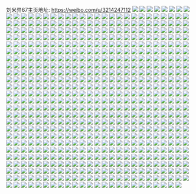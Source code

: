 刘米异67主页地址: https://weibo.com/u/3214247112 
![](https://wx4.sinaimg.cn/mw2000/bf9584c8ly1h8wmye2m2fj22802yo1l0.jpg) 
![](https://wx4.sinaimg.cn/mw2000/bf9584c8ly1h8wmz91i2zj22802yo1l0.jpg) 
![](https://wx4.sinaimg.cn/mw2000/bf9584c8ly1h8wmzn10ttj22802yo7wk.jpg) 
![](https://wx4.sinaimg.cn/mw2000/bf9584c8ly1h8wn0qex9nj22802yox6r.jpg) 
![](https://wx4.sinaimg.cn/mw2000/bf9584c8ly1h8wmyb2ddcj22802yo4qs.jpg) 
![](https://wx4.sinaimg.cn/mw2000/bf9584c8ly1h8wn3s6mo6j22802yonpf.jpg) 
![](https://wx4.sinaimg.cn/mw2000/bf9584c8ly1h8wmyl31ncj22802yob2c.jpg) 
![](https://wx4.sinaimg.cn/mw2000/bf9584c8ly1h8wmzk7l9wj22802yonpg.jpg) 
![](https://wx4.sinaimg.cn/mw2000/bf9584c8ly1h8wmyhdg37j22802yo4qs.jpg) 
![](https://wx4.sinaimg.cn/mw2000/bf9584c8ly1h8jc8ac14nj22c027ce82.jpg) 
![](https://wx4.sinaimg.cn/mw2000/bf9584c8ly1h8bme71n9zj22c02c0qv5.jpg) 
![](https://wx4.sinaimg.cn/mw2000/bf9584c8ly1h82hmwnz89j22c02c0x6p.jpg) 
![](https://wx4.sinaimg.cn/mw2000/bf9584c8ly1h82hmvqs1qj22c02c0b2a.jpg) 
![](https://wx4.sinaimg.cn/mw2000/bf9584c8ly1h82hmxoy4gj22c02c0kjl.jpg) 
![](https://wx4.sinaimg.cn/mw2000/bf9584c8ly1h82hmyps16j22c02c01ky.jpg) 
![](https://wx4.sinaimg.cn/mw2000/bf9584c8ly1h7wjdy981yj22c02c0npe.jpg) 
![](https://wx4.sinaimg.cn/mw2000/bf9584c8ly1h7sqjfvlk4j22c0340kjm.jpg) 
![](https://wx4.sinaimg.cn/mw2000/bf9584c8ly1h7sqxm7jdpj23402c0hdu.jpg) 
![](https://wx4.sinaimg.cn/mw2000/bf9584c8ly1h7sqxncystj23402c0x6p.jpg) 
![](https://wx4.sinaimg.cn/mw2000/bf9584c8ly1h7ma8pfvl0j23402c0b2c.jpg) 
![](https://wx4.sinaimg.cn/mw2000/bf9584c8ly1h7ma8snwnuj22c02c0u0x.jpg) 
![](https://wx4.sinaimg.cn/mw2000/bf9584c8ly1h7ma8rktltj23402c0npf.jpg) 
![](https://wx4.sinaimg.cn/mw2000/bf9584c8ly1h7ma9hcyv3j22802ype84.jpg) 
![](https://wx4.sinaimg.cn/mw2000/bf9584c8ly1h7ma9lauooj22802804qs.jpg) 
![](https://wx4.sinaimg.cn/mw2000/bf9584c8ly1h7ma8nrovvj22802yohdw.jpg) 
![](https://wx4.sinaimg.cn/mw2000/bf9584c8ly1h7hvdwmiorj20zj1be7mu.jpg) 
![](https://wx4.sinaimg.cn/mw2000/bf9584c8ly1h79h4k8f3gj22802yonph.jpg) 
![](https://wx4.sinaimg.cn/mw2000/bf9584c8ly1h79gymsjqgj22802yo1l0.jpg) 
![](https://wx4.sinaimg.cn/mw2000/bf9584c8ly1h79h3ftgu0j22802yoqv9.jpg) 
![](https://wx4.sinaimg.cn/mw2000/bf9584c8ly1h75zaah6voj22802yo4qt.jpg) 
![](https://wx4.sinaimg.cn/mw2000/bf9584c8ly1h75zah8qtrj22802yoaya.jpg) 
![](https://wx4.sinaimg.cn/mw2000/bf9584c8ly1h75zbyquioj22802yoe85.jpg) 
![](https://wx4.sinaimg.cn/mw2000/bf9584c8ly1h75zlv019qj22c02c0npf.jpg) 
![](https://wx4.sinaimg.cn/mw2000/bf9584c8ly1h75zdf0bg6j22c02c01ky.jpg) 
![](https://wx4.sinaimg.cn/mw2000/bf9584c8ly1h75zko9rd4j22c02c07wi.jpg) 
![](https://wx4.sinaimg.cn/mw2000/bf9584c8ly1h72pufuu8zj22yo280h3e.jpg) 
![](https://wx4.sinaimg.cn/mw2000/bf9584c8ly1h72pta3383j22802yox10.jpg) 
![](https://wx4.sinaimg.cn/mw2000/bf9584c8ly1h72pt5wzikj22yo280h6i.jpg) 
![](https://wx4.sinaimg.cn/mw2000/bf9584c8ly1h72ptummctj22802yok8u.jpg) 
![](https://wx4.sinaimg.cn/mw2000/bf9584c8ly1h72pu89z16j22802yoe83.jpg) 
![](https://wx4.sinaimg.cn/mw2000/bf9584c8ly1h72ptg3qq9j22802yo4qs.jpg) 
![](https://wx4.sinaimg.cn/mw2000/bf9584c8ly1h72ptnnnhij22802yoqv8.jpg) 
![](https://wx4.sinaimg.cn/mw2000/bf9584c8ly1h72pu1wmc4j22802yob2b.jpg) 
![](https://wx4.sinaimg.cn/mw2000/bf9584c8ly1h72pt2e4bgj22802yokjo.jpg) 
![](https://wx4.sinaimg.cn/mw2000/bf9584c8ly1h6k18scnbxj22c02c0b29.jpg) 
![](https://wx4.sinaimg.cn/mw2000/bf9584c8ly1h68pbb6u63j22802yoe83.jpg) 
![](https://wx4.sinaimg.cn/mw2000/bf9584c8ly1h68p1icjzcj22802yohdv.jpg) 
![](https://wx4.sinaimg.cn/mw2000/bf9584c8ly1h68pbe2knvj22802yob2b.jpg) 
![](https://wx4.sinaimg.cn/mw2000/bf9584c8ly1h68pbgy1rmj22802yob2b.jpg) 
![](https://wx4.sinaimg.cn/mw2000/bf9584c8ly1h61l2yrthmj20rn1d4go2.jpg) 
![](https://wx4.sinaimg.cn/mw2000/bf9584c8ly1h5i4apgpqlj22802yokjn.jpg) 
![](https://wx4.sinaimg.cn/mw2000/bf9584c8ly1h5mogr62hbj22yo280qv7.jpg) 
![](https://wx4.sinaimg.cn/mw2000/bf9584c8ly1h5moggigwoj22yo2801l0.jpg) 
![](https://wx4.sinaimg.cn/mw2000/bf9584c8ly1h5mogj8n13j22yo2807wj.jpg) 
![](https://wx4.sinaimg.cn/mw2000/bf9584c8ly1h5mogo2cglj22yo280qv7.jpg) 
![](https://wx4.sinaimg.cn/mw2000/bf9584c8ly1h5mogxf8qhj22yo280kjn.jpg) 
![](https://wx4.sinaimg.cn/mw2000/bf9584c8ly1h5eejq6r99j22802yox6s.jpg) 
![](https://wx4.sinaimg.cn/mw2000/bf9584c8ly1h57tf85b22j20u00u0qdq.jpg) 
![](https://wx4.sinaimg.cn/mw2000/bf9584c8ly1h4pbopy79wj22802yoe83.jpg) 
![](https://wx4.sinaimg.cn/mw2000/bf9584c8ly1h4pboh2y0cj22802yo4qs.jpg) 
![](https://wx4.sinaimg.cn/mw2000/bf9584c8ly1h4pbou3lahj22802yoqv7.jpg) 
![](https://wx4.sinaimg.cn/mw2000/bf9584c8ly1h4pbolx2odj22802yo4qs.jpg) 
![](https://wx4.sinaimg.cn/mw2000/bf9584c8ly1h4pbrttlonj22802you0z.jpg) 
![](https://wx4.sinaimg.cn/mw2000/bf9584c8ly1h4kqipojmwj22802yokjn.jpg) 
![](https://wx4.sinaimg.cn/mw2000/bf9584c8ly1h4kqikxtfcj22c02c0kjm.jpg) 
![](https://wx4.sinaimg.cn/mw2000/bf9584c8ly1h4kqijq65tj22c02c01ky.jpg) 
![](https://wx4.sinaimg.cn/mw2000/bf9584c8ly1h4kqir40m1j22c02c07wi.jpg) 
![](https://wx4.sinaimg.cn/mw2000/bf9584c8ly1h48u8kq90vj2280280qv6.jpg) 
![](https://wx4.sinaimg.cn/mw2000/bf9584c8ly1h3qa0fyrpvj22yo280000.jpg) 
![](https://wx4.sinaimg.cn/mw2000/bf9584c8ly1h3qa0jn4x3j22802yonpf.jpg) 
![](https://wx4.sinaimg.cn/mw2000/bf9584c8ly1h3qa0m8y4kj22802yoe83.jpg) 
![](https://wx4.sinaimg.cn/mw2000/bf9584c8ly1h3qa0qfzeej22yo280kjo.jpg) 
![](https://wx4.sinaimg.cn/mw2000/bf9584c8ly1h3g2e7x5svj22c0340kjm.jpg) 
![](https://wx4.sinaimg.cn/mw2000/bf9584c8ly1h3g2e9bn6uj22c03404qq.jpg) 
![](https://wx4.sinaimg.cn/mw2000/bf9584c8ly1h3g1id4g8qj22yo280e83.jpg) 
![](https://wx4.sinaimg.cn/mw2000/bf9584c8ly1h3g1ii6008j22802yohdv.jpg) 
![](https://wx4.sinaimg.cn/mw2000/bf9584c8ly1h3g1ia33cbj22yo2801kz.jpg) 
![](https://wx4.sinaimg.cn/mw2000/bf9584c8ly1h36q3jlm0hj22802you10.jpg) 
![](https://wx4.sinaimg.cn/mw2000/bf9584c8ly1h36q3fcp79j22yo2804qt.jpg) 
![](https://wx4.sinaimg.cn/mw2000/bf9584c8ly1h36q3cqiznj22802yokjp.jpg) 
![](https://wx4.sinaimg.cn/mw2000/bf9584c8ly1h36q3o0jjuj22yo280e84.jpg) 
![](https://wx4.sinaimg.cn/mw2000/bf9584c8ly1h2n3baafduj22802yoe83.jpg) 
![](https://wx4.sinaimg.cn/mw2000/bf9584c8ly1h2jlymk1m1j22yo280hdw.jpg) 
![](https://wx4.sinaimg.cn/mw2000/bf9584c8ly1h2jlyxivnbj22802yoe83.jpg) 
![](https://wx4.sinaimg.cn/mw2000/bf9584c8ly1h2jlypcnl7j22yo2807wk.jpg) 
![](https://wx4.sinaimg.cn/mw2000/bf9584c8ly1h2gcehe12lj22yo280npf.jpg) 
![](https://wx4.sinaimg.cn/mw2000/bf9584c8ly1h2gcedltx8j22yo2807wj.jpg) 
![](https://wx4.sinaimg.cn/mw2000/bf9584c8ly1h2gcf76cztj22802yohdw.jpg) 
![](https://wx4.sinaimg.cn/mw2000/bf9584c8ly1h2gcfde49jj22802yonpg.jpg) 
![](https://wx4.sinaimg.cn/mw2000/bf9584c8ly1h2f1vei1d9j22yo2801ky.jpg) 
![](https://wx4.sinaimg.cn/mw2000/bf9584c8ly1h2f1vd7e5ij22yo2804qq.jpg) 
![](https://wx4.sinaimg.cn/mw2000/bf9584c8ly1h2f1v8p87lj22802yoqv9.jpg) 
![](https://wx4.sinaimg.cn/mw2000/bf9584c8ly1h2f1v4jym8j22802yonpf.jpg) 
![](https://wx4.sinaimg.cn/mw2000/bf9584c8ly1h2f1vbrthzj22802yokjq.jpg) 
![](https://wx4.sinaimg.cn/mw2000/bf9584c8ly1h2f1v1rxl5j22802yob2c.jpg) 
![](https://wx4.sinaimg.cn/mw2000/bf9584c8ly1h2f20g0dnfj22802yob2c.jpg) 
![](https://wx4.sinaimg.cn/mw2000/bf9584c8ly1h1wnkz92zmj22802yob2c.jpg) 
![](https://wx4.sinaimg.cn/mw2000/bf9584c8ly1h1wnl6y7u7j22802you11.jpg) 
![](https://wx4.sinaimg.cn/mw2000/bf9584c8ly1h1wnlf4r0rj22802yoqv7.jpg) 
![](https://wx4.sinaimg.cn/mw2000/bf9584c8ly1h1wnnayno0j22802yo1l1.jpg) 
![](https://wx4.sinaimg.cn/mw2000/bf9584c8ly1h1pbwbor7ej22802yo7wk.jpg) 
![](https://wx4.sinaimg.cn/mw2000/bf9584c8ly1h1bozmr4z3j23402c01l1.jpg) 
![](https://wx4.sinaimg.cn/mw2000/bf9584c8ly1h17z4dodqxj22bc1siqv6.jpg) 
![](https://wx4.sinaimg.cn/mw2000/bf9584c8ly1h17z0wmu8aj22802yoe84.jpg) 
![](https://wx4.sinaimg.cn/mw2000/bf9584c8ly1h15xoizupzj22802yoqv7.jpg) 
![](https://wx4.sinaimg.cn/mw2000/bf9584c8ly1gzgr30wrpcj21ho1zkb2a.jpg) 
![](https://wx4.sinaimg.cn/mw2000/bf9584c8ly1gz9w39zp2xj22802yoqv9.jpg) 
![](https://wx4.sinaimg.cn/mw2000/bf9584c8ly1gz9w3dm0qej22802yoqv9.jpg) 
![](https://wx4.sinaimg.cn/mw2000/bf9584c8ly1gyzdmgs6hej22bb2bbhdt.jpg) 
![](https://wx4.sinaimg.cn/mw2000/bf9584c8ly1gyslo74sqnj22c0340kjm.jpg) 
![](https://wx4.sinaimg.cn/mw2000/bf9584c8ly1gyslo9527bj23402c0u0z.jpg) 
![](https://wx4.sinaimg.cn/mw2000/bf9584c8ly1gylmx9v3bsj22802yoqv6.jpg) 
![](https://wx4.sinaimg.cn/mw2000/bf9584c8ly1gy7inp6evej22by1r01ky.jpg) 
![](https://wx4.sinaimg.cn/mw2000/bf9584c8ly1gy6m0btzlxj22c02c01ky.jpg) 
![](https://wx4.sinaimg.cn/mw2000/bf9584c8ly1gy6m0wpcb5j22c02c04qq.jpg) 
![](https://wx4.sinaimg.cn/mw2000/bf9584c8ly1gy6m1251eij22c02c0e82.jpg) 
![](https://wx4.sinaimg.cn/mw2000/bf9584c8ly1gy6m0t6l6dj22c0340npe.jpg) 
![](https://wx4.sinaimg.cn/mw2000/bf9584c8ly1gxqgb7xu6uj22c02c0u0y.jpg) 
![](https://wx4.sinaimg.cn/mw2000/bf9584c8ly1gxqgb27yzcj22c02c0x6q.jpg) 
![](https://wx4.sinaimg.cn/mw2000/bf9584c8ly1gxqgb4g53xj22c02c0qv6.jpg) 
![](https://wx4.sinaimg.cn/mw2000/bf9584c8ly1gxqgavqtycj22802yonpg.jpg) 
![](https://wx4.sinaimg.cn/mw2000/bf9584c8ly1gxqgbaew4oj22c0340u0z.jpg) 
![](https://wx4.sinaimg.cn/mw2000/bf9584c8ly1gxqgb0dn07j22802yonpg.jpg) 
![](https://wx4.sinaimg.cn/mw2000/bf9584c8ly1gxls1ols6qj22c02c0u0y.jpg) 
![](https://wx4.sinaimg.cn/mw2000/bf9584c8ly1gxlrzv7yjzj22802yo1kz.jpg) 
![](https://wx4.sinaimg.cn/mw2000/bf9584c8ly1gxls7m8630j22802yohdv.jpg) 
![](https://wx4.sinaimg.cn/mw2000/bf9584c8ly1gxlrzz2fuij22802yokjn.jpg) 
![](https://wx4.sinaimg.cn/mw2000/bf9584c8ly1gxls0c3jmvj22802yo7wk.jpg) 
![](https://wx4.sinaimg.cn/mw2000/bf9584c8ly1gxlrzxdj98j22802yoqv7.jpg) 
![](https://wx4.sinaimg.cn/mw2000/bf9584c8ly1gxls7q8p7mj22c02c07wj.jpg) 
![](https://wx4.sinaimg.cn/mw2000/bf9584c8ly1gxls7rv2osj22c02c0hdv.jpg) 
![](https://wx4.sinaimg.cn/mw2000/bf9584c8ly1gxlsdv9v0gj22c02c0e83.jpg) 
![](https://wx4.sinaimg.cn/mw2000/bf9584c8ly1gxeueg886zj21r02c0u0y.jpg) 
![](https://wx4.sinaimg.cn/mw2000/bf9584c8ly1gxcmcwgdkvj22802you10.jpg) 
![](https://wx4.sinaimg.cn/mw2000/bf9584c8ly1gxcmcrp0tij22802yonpf.jpg) 
![](https://wx4.sinaimg.cn/mw2000/bf9584c8ly1gxcmcsxl2lj22802yoe83.jpg) 
![](https://wx4.sinaimg.cn/mw2000/bf9584c8ly1gxcmcyexsej22c02c0hdv.jpg) 
![](https://wx4.sinaimg.cn/mw2000/bf9584c8ly1gxcmd01a3zj22c02c0kjl.jpg) 
![](https://wx4.sinaimg.cn/mw2000/bf9584c8ly1gxcmd1mlypj22c02c0hdu.jpg) 
![](https://wx4.sinaimg.cn/mw2000/bf9584c8ly1gxckhe9o13j22802yonpf.jpg) 
![](https://wx4.sinaimg.cn/mw2000/bf9584c8ly1gxckh5mxg9j22802yoe83.jpg) 
![](https://wx4.sinaimg.cn/mw2000/bf9584c8ly1gxckhlpnw9j22c02c0b2a.jpg) 
![](https://wx4.sinaimg.cn/mw2000/bf9584c8ly1gxckh9u2wfj22802yob2b.jpg) 
![](https://wx4.sinaimg.cn/mw2000/bf9584c8ly1gxckhbdo0ej22802yob2b.jpg) 
![](https://wx4.sinaimg.cn/mw2000/bf9584c8ly1gxckh6sncdj22802ype83.jpg) 
![](https://wx4.sinaimg.cn/mw2000/bf9584c8ly1gxckhgogksj22c02c0kjn.jpg) 
![](https://wx4.sinaimg.cn/mw2000/bf9584c8ly1gxckhii977j22c02c07wi.jpg) 
![](https://wx4.sinaimg.cn/mw2000/bf9584c8ly1gxckhk49xyj22c02c0kjm.jpg) 
![](https://wx4.sinaimg.cn/mw2000/bf9584c8ly1gxchkcx8qyj22c02c0e82.jpg) 
![](https://wx4.sinaimg.cn/mw2000/bf9584c8ly1gxchkbdxbgj22c02c01ky.jpg) 
![](https://wx4.sinaimg.cn/mw2000/bf9584c8ly1gxchkeu83lj22c02c04qq.jpg) 
![](https://wx4.sinaimg.cn/mw2000/bf9584c8ly1gxchknlrimj22c02c0b2a.jpg) 
![](https://wx4.sinaimg.cn/mw2000/bf9584c8ly1gxchkj7m2qj22c02c0u0y.jpg) 
![](https://wx4.sinaimg.cn/mw2000/bf9584c8ly1gxchkmd80kj22c02c0x6p.jpg) 
![](https://wx4.sinaimg.cn/mw2000/bf9584c8ly1gxchkhnrlmj22c02c01ky.jpg) 
![](https://wx4.sinaimg.cn/mw2000/bf9584c8ly1gxchkl4lhej22c02c0x6p.jpg) 
![](https://wx4.sinaimg.cn/mw2000/bf9584c8ly1gxchkgdablj22c02c0e82.jpg) 
![](https://wx4.sinaimg.cn/mw2000/bf9584c8ly1gxaxmkd96oj22c02c0e82.jpg) 
![](https://wx4.sinaimg.cn/mw2000/bf9584c8ly1gxa408xx98j22c02c0u0x.jpg) 
![](https://wx4.sinaimg.cn/mw2000/bf9584c8ly1gwnpc1639cj20u013z42b.jpg) 
![](https://wx4.sinaimg.cn/mw2000/bf9584c8ly1gwnpc1ffmoj20wi0ckdih.jpg) 
![](https://wx4.sinaimg.cn/mw2000/bf9584c8ly1gw98pooitpj22c02c01kz.jpg) 
![](https://wx4.sinaimg.cn/mw2000/bf9584c8ly1gw98pqgc5cj22c02c0qv6.jpg) 
![](https://wx4.sinaimg.cn/mw2000/bf9584c8ly1gw98pw419aj22c02c0hdu.jpg) 
![](https://wx4.sinaimg.cn/mw2000/bf9584c8ly1gw98pze96dj22c02c04qq.jpg) 
![](https://wx4.sinaimg.cn/mw2000/bf9584c8ly1gw98q13ignj22c02c0kjm.jpg) 
![](https://wx4.sinaimg.cn/mw2000/bf9584c8ly1gw98sb0bquj22c02c0kjm.jpg) 
![](https://wx4.sinaimg.cn/mw2000/bf9584c8ly1gw98sd4jamj22c02c0e82.jpg) 
![](https://wx4.sinaimg.cn/mw2000/bf9584c8ly1gw98s9g2pbj22c02c04qp.jpg) 
![](https://wx4.sinaimg.cn/mw2000/bf9584c8ly1gw98pxnqk8j22c02c0b2a.jpg) 
![](https://wx4.sinaimg.cn/mw2000/bf9584c8ly1gvwciz10hbj22c0340qv7.jpg) 
![](https://wx4.sinaimg.cn/mw2000/bf9584c8ly1gvwciwbgw0j22c02c0e83.jpg) 
![](https://wx4.sinaimg.cn/mw2000/bf9584c8ly1gvwcicixcxj22c02c0npe.jpg) 
![](https://wx4.sinaimg.cn/mw2000/bf9584c8ly1gvwciu0o88j22c02c0npe.jpg) 
![](https://wx4.sinaimg.cn/mw2000/bf9584c8ly1gvwcjkq67tj22802yonpg.jpg) 
![](https://wx4.sinaimg.cn/mw2000/bf9584c8ly1gvwcil8j67j22802yoqv9.jpg) 
![](https://wx4.sinaimg.cn/mw2000/bf9584c8ly1gvwcia7o8vj22c02c0qv6.jpg) 
![](https://wx4.sinaimg.cn/mw2000/bf9584c8ly1gvwci6l9pcj22802yo7wk.jpg) 
![](https://wx4.sinaimg.cn/mw2000/bf9584c8ly1gvwci82ii4j22c02c0npd.jpg) 
![](https://wx4.sinaimg.cn/mw2000/bf9584c8ly1gvwcj1outpj22c02c0b2b.jpg) 
![](https://wx4.sinaimg.cn/mw2000/bf9584c8ly1gvrv3difcvj22802yob2c.jpg) 
![](https://wx4.sinaimg.cn/mw2000/bf9584c8ly1gvrv3fzw5vj22c03404qs.jpg) 
![](https://wx4.sinaimg.cn/mw2000/bf9584c8ly1gvrv3a0730j22802yonpf.jpg) 
![](https://wx4.sinaimg.cn/mw2000/bf9584c8ly1gvrv3lrh6tj22c02c0b2a.jpg) 
![](https://wx4.sinaimg.cn/mw2000/bf9584c8ly1gvrv3jhienj22c0340b2c.jpg) 
![](https://wx4.sinaimg.cn/mw2000/bf9584c8ly1gvrv3njw2bj22c02c0kjm.jpg) 
![](https://wx4.sinaimg.cn/mw2000/003vwEvmly1gvn6acku7wj62c02c0hdv02.jpg) 
![](https://wx4.sinaimg.cn/mw2000/003vwEvmly1gvn2iac11nj61r02c04qq02.jpg) 
![](https://wx4.sinaimg.cn/mw2000/003vwEvmly1gvn2ibajyhj61r02c0b2a02.jpg) 
![](https://wx4.sinaimg.cn/mw2000/003vwEvmly1gvn2i9dg0wj61d61tkhdt02.jpg) 
![](https://wx4.sinaimg.cn/mw2000/003vwEvmly1gvn2icq6n3j61r02c0kjl02.jpg) 
![](https://wx4.sinaimg.cn/mw2000/003vwEvmly1gvdpagwvtij62c02c0x6t02.jpg) 
![](https://wx4.sinaimg.cn/mw2000/003vwEvmly1gvdpajfca0j62c02c01l102.jpg) 
![](https://wx4.sinaimg.cn/mw2000/003vwEvmly1gvdpa3drbsj62c02c0e8302.jpg) 
![](https://wx4.sinaimg.cn/mw2000/003vwEvmly1gvdpa9wr1fj62c02c0kjm02.jpg) 
![](https://wx4.sinaimg.cn/mw2000/003vwEvmly1gvdpa7b683j62c02c0b2b02.jpg) 
![](https://wx4.sinaimg.cn/mw2000/003vwEvmly1gvdpabijdej62c02c0hdt02.jpg) 
![](https://wx4.sinaimg.cn/mw2000/003vwEvmly1gvdpae0lrvj63402c0qva02.jpg) 
![](https://wx4.sinaimg.cn/mw2000/003vwEvmly1gvdpalg2dhj62c02c0npe02.jpg) 
![](https://wx4.sinaimg.cn/mw2000/003vwEvmly1gvdpa5fzpfj62c02c01l002.jpg) 
![](https://wx4.sinaimg.cn/mw2000/003vwEvmly1gvcsofs0hsj62802yoe8702.jpg) 
![](https://wx4.sinaimg.cn/mw2000/003vwEvmly1gvcso8vzvaj61o01o0b2a02.jpg) 
![](https://wx4.sinaimg.cn/mw2000/003vwEvmly1gvcsnfyrbxj62802ypx6s02.jpg) 
![](https://wx4.sinaimg.cn/mw2000/003vwEvmly1gvcsvdba3pj62402401kx02.jpg) 
![](https://wx4.sinaimg.cn/mw2000/003vwEvmly1gvcsoa484cj62c02c0kjl02.jpg) 
![](https://wx4.sinaimg.cn/mw2000/003vwEvmly1gvcsnd1o4kj62yo280hdu02.jpg) 
![](https://wx4.sinaimg.cn/mw2000/bf9584c8ly1gvcso3hxkij22802yob2b.jpg) 
![](https://wx4.sinaimg.cn/mw2000/003vwEvmly1gvcsnhk4ylj62802yphdu02.jpg) 
![](https://wx4.sinaimg.cn/mw2000/003vwEvmly1gvcso7bh95j62802you0z02.jpg) 
![](https://wx4.sinaimg.cn/mw2000/003vwEvmly1gv0soqldwuj62c0340b2c02.jpg) 
![](https://wx4.sinaimg.cn/mw2000/003vwEvmly1gv0sostzcoj62c02c0u0x02.jpg) 
![](https://wx4.sinaimg.cn/mw2000/003vwEvmly1gv0souogd2j62c02c0kjn02.jpg) 
![](https://wx4.sinaimg.cn/mw2000/003vwEvmly1gv0sp43q3ij62c02c0qv602.jpg) 
![](https://wx4.sinaimg.cn/mw2000/003vwEvmly1gv0ssgfqn5j62c02c0u0y02.jpg) 
![](https://wx4.sinaimg.cn/mw2000/003vwEvmly1gv0ssm1ltyj62c02c04qr02.jpg) 
![](https://wx4.sinaimg.cn/mw2000/003vwEvmly1guzs4gq8ujj62c02c01ky02.jpg) 
![](https://wx4.sinaimg.cn/mw2000/003vwEvmly1guyx945znsj62c02c07wi02.jpg) 
![](https://wx4.sinaimg.cn/mw2000/003vwEvmly1guyx921lumj62c02c0u0x02.jpg) 
![](https://wx4.sinaimg.cn/mw2000/bf9584c8ly1guwme2me4pj22c02c04qr.jpg) 
![](https://wx4.sinaimg.cn/mw2000/bf9584c8ly1guwmdzvdpej22c02c07wi.jpg) 
![](https://wx4.sinaimg.cn/mw2000/bf9584c8ly1guwmds57qwj22802yo1l1.jpg) 
![](https://wx4.sinaimg.cn/mw2000/003vwEvmly1guwmdwbbvjj62802yoqv702.jpg) 
![](https://wx4.sinaimg.cn/mw2000/003vwEvmly1guwmdygearj62802yo1kz02.jpg) 
![](https://wx4.sinaimg.cn/mw2000/003vwEvmly1guwmu0aeiej62802yoqv702.jpg) 
![](https://wx4.sinaimg.cn/mw2000/003vwEvmly1guwjr7q0a5j62c02c0b2a02.jpg) 
![](https://wx4.sinaimg.cn/mw2000/003vwEvmly1guwjqvcpedj62c02c07wi02.jpg) 
![](https://wx4.sinaimg.cn/mw2000/003vwEvmly1guwjqwx68vj62c02c07wi02.jpg) 
![](https://wx4.sinaimg.cn/mw2000/003vwEvmly1guwke36gnnj62802yo7wj02.jpg) 
![](https://wx4.sinaimg.cn/mw2000/003vwEvmly1guwjqmrfmfj61o01o0qv502.jpg) 
![](https://wx4.sinaimg.cn/mw2000/003vwEvmly1guwjqleed5j62802yo7wj02.jpg) 
![](https://wx4.sinaimg.cn/mw2000/003vwEvmly1guwjqozdo0j62c02c0x6q02.jpg) 
![](https://wx4.sinaimg.cn/mw2000/003vwEvmly1guwkgkhaczj61o01o0x6p02.jpg) 
![](https://wx4.sinaimg.cn/mw2000/003vwEvmly1guwkkcqz7zj62c02c0x6q02.jpg) 
![](https://wx4.sinaimg.cn/mw2000/003vwEvmly1gut7pd3jvtj62c02c0x6q02.jpg) 
![](https://wx4.sinaimg.cn/mw2000/003vwEvmly1guo6r9wv2uj62c02c0b2a02.jpg) 
![](https://wx4.sinaimg.cn/mw2000/003vwEvmly1guky94sb78j62c02c0npe02.jpg) 
![](https://wx4.sinaimg.cn/mw2000/003vwEvmly1guky8ughbfj62c02c0hdu02.jpg) 
![](https://wx4.sinaimg.cn/mw2000/003vwEvmly1guky97a686j62c02c0b2a02.jpg) 
![](https://wx4.sinaimg.cn/mw2000/003vwEvmly1guky8xywxej62c02c0npe02.jpg) 
![](https://wx4.sinaimg.cn/mw2000/003vwEvmly1guky90jtn8j62c02c0u0y02.jpg) 
![](https://wx4.sinaimg.cn/mw2000/003vwEvmly1guky92s7jxj62c02c01ky02.jpg) 
![](https://wx4.sinaimg.cn/mw2000/003vwEvmly1guky9k6wlzj62c02c0hdu02.jpg) 
![](https://wx4.sinaimg.cn/mw2000/003vwEvmly1guky9met8yj62c02c0x6q02.jpg) 
![](https://wx4.sinaimg.cn/mw2000/003vwEvmly1guky9a8aahj62c02c01ky02.jpg) 
![](https://wx4.sinaimg.cn/mw2000/003vwEvmly1guky9fbxxkj62c02c0qv602.jpg) 
![](https://wx4.sinaimg.cn/mw2000/003vwEvmly1guky9o7toyj62c02c0u0x02.jpg) 
![](https://wx4.sinaimg.cn/mw2000/003vwEvmly1guky9ce8rxj62c02c0hdu02.jpg) 
![](https://wx4.sinaimg.cn/mw2000/003vwEvmly1guit4ysjjuj62802yob2b02.jpg) 
![](https://wx4.sinaimg.cn/mw2000/bf9584c8ly1guit6tyq3wj22c02c07wj.jpg) 
![](https://wx4.sinaimg.cn/mw2000/003vwEvmly1guit4kvut0j62802yo7wk02.jpg) 
![](https://wx4.sinaimg.cn/mw2000/003vwEvmly1guit253nn2j62802yob2b02.jpg) 
![](https://wx4.sinaimg.cn/mw2000/003vwEvmly1guit6ned82j62c02c0kjl02.jpg) 
![](https://wx4.sinaimg.cn/mw2000/003vwEvmly1guit4maju0j62802yohdu02.jpg) 
![](https://wx4.sinaimg.cn/mw2000/003vwEvmly1guit6r9wklj62c02c01ky02.jpg) 
![](https://wx4.sinaimg.cn/mw2000/003vwEvmly1guit6w5kaqj62c02c07wi02.jpg) 
![](https://wx4.sinaimg.cn/mw2000/003vwEvmly1guit4o9odyj62802yp7wj02.jpg) 
![](https://wx4.sinaimg.cn/mw2000/003vwEvmly1guitav6aqoj62c02c0e8302.jpg) 
![](https://wx4.sinaimg.cn/mw2000/003vwEvmly1guitajfy8sj62c02c0e8202.jpg) 
![](https://wx4.sinaimg.cn/mw2000/003vwEvmly1guitasr8ycj62c02c01ky02.jpg) 
![](https://wx4.sinaimg.cn/mw2000/003vwEvmly1guitaxg2oyj62c02c0npe02.jpg) 
![](https://wx4.sinaimg.cn/mw2000/003vwEvmly1guitalin2fj62c02c04qr02.jpg) 
![](https://wx4.sinaimg.cn/mw2000/003vwEvmly1guitandnarj62c02c07wi02.jpg) 
![](https://wx4.sinaimg.cn/mw2000/003vwEvmly1guitaqh47aj62c02c0u0x02.jpg) 
![](https://wx4.sinaimg.cn/mw2000/003vwEvmly1gubu341nlaj62c02c0b2a02.jpg) 
![](https://wx4.sinaimg.cn/mw2000/003vwEvmly1gu79azjdd1j62c02c0hdu02.jpg) 
![](https://wx4.sinaimg.cn/mw2000/bf9584c8ly1gu79bect9hj22c02c0e82.jpg) 
![](https://wx4.sinaimg.cn/mw2000/bf9584c8ly1gu79ba2a8dj22c02c0b2a.jpg) 
![](https://wx4.sinaimg.cn/mw2000/bf9584c8ly1gu79b1diz3j22c02c0b2a.jpg) 
![](https://wx4.sinaimg.cn/mw2000/003vwEvmly1gu79b3krwzj62c02c07wi02.jpg) 
![](https://wx4.sinaimg.cn/mw2000/003vwEvmly1gu79b6xt7sj62c02c0e8202.jpg) 
![](https://wx4.sinaimg.cn/mw2000/003vwEvmly1gu79bhm32aj62c02c0e8202.jpg) 
![](https://wx4.sinaimg.cn/mw2000/bf9584c8ly1gu79bjwwmlj22c02c01kz.jpg) 
![](https://wx4.sinaimg.cn/mw2000/bf9584c8ly1gu79emo0e8j22c02c0x6p.jpg) 
![](https://wx4.sinaimg.cn/mw2000/003vwEvmly1gu79erm9evj62c02c0x6p02.jpg) 
![](https://wx4.sinaimg.cn/mw2000/003vwEvmly1gu4i9cfw4mj62c02c0e8202.jpg) 
![](https://wx4.sinaimg.cn/mw2000/003vwEvmly1gu4i9mt97qj62c02c0b2b02.jpg) 
![](https://wx4.sinaimg.cn/mw2000/003vwEvmly1gu4i9wfcc5j62c02c0kjm02.jpg) 
![](https://wx4.sinaimg.cn/mw2000/003vwEvmly1gu4ia5r0buj62c02c04qq02.jpg) 
![](https://wx4.sinaimg.cn/mw2000/003vwEvmly1gtuhusvolsj62c02c0x6t02.jpg) 
![](https://wx4.sinaimg.cn/mw2000/003vwEvmly1gtuhupd7p0j62c02c0hdu02.jpg) 
![](https://wx4.sinaimg.cn/mw2000/003vwEvmly1gtuhuwktxoj62c02c0qv902.jpg) 
![](https://wx4.sinaimg.cn/mw2000/003vwEvmly1gtuhv1sz7mj62c02c0qv802.jpg) 
![](https://wx4.sinaimg.cn/mw2000/003vwEvmly1gtuhv3qjs1j62c02c0qv602.jpg) 
![](https://wx4.sinaimg.cn/mw2000/003vwEvmly1gtuhuzao7pj62c02c04qs02.jpg) 
![](https://wx4.sinaimg.cn/mw2000/003vwEvmly1gtt0tdu5a8j62c02c0u0x02.jpg) 
![](https://wx4.sinaimg.cn/mw2000/003vwEvmly1gtt0tb6fgzj62c02c0npd02.jpg) 
![](https://wx4.sinaimg.cn/mw2000/003vwEvmly1gtt0fywf44j63402c0kjp02.jpg) 
![](https://wx4.sinaimg.cn/mw2000/003vwEvmly1gtt0gaoch3j63402c04qt02.jpg) 
![](https://wx4.sinaimg.cn/mw2000/003vwEvmly1gtt0gkg084j63402c0qv802.jpg) 
![](https://wx4.sinaimg.cn/mw2000/003vwEvmly1gtt0fp0vc3j63402c0b2d02.jpg) 
![](https://wx4.sinaimg.cn/mw2000/003vwEvmly1gtt0gsz3lbj62c0340qv702.jpg) 
![](https://wx4.sinaimg.cn/mw2000/003vwEvmly1gtt0h16vdij63402c01l002.jpg) 
![](https://wx4.sinaimg.cn/mw2000/003vwEvmly1gtoiqct70fj62c02c07wi02.jpg) 
![](https://wx4.sinaimg.cn/mw2000/003vwEvmly1gtjyv5wq1lj62c0340qv602.jpg) 
![](https://wx4.sinaimg.cn/mw2000/003vwEvmly1gthc5lq9u6j63402c07wl02.jpg) 
![](https://wx4.sinaimg.cn/mw2000/003vwEvmly1gtgmf2q3ywj629t29t1l102.jpg) 
![](https://wx4.sinaimg.cn/mw2000/bf9584c8ly1gtact1w64sj22c02c0npe.jpg) 
![](https://wx4.sinaimg.cn/mw2000/bf9584c8ly1gtact81x1tj22c02c01kz.jpg) 
![](https://wx4.sinaimg.cn/mw2000/bf9584c8ly1gtact5sw5cj22c02c0x6q.jpg) 
![](https://wx4.sinaimg.cn/mw2000/bf9584c8ly1gtacui34sfj22c02c07wj.jpg) 
![](https://wx4.sinaimg.cn/mw2000/bf9584c8ly1gtacu72bkvj22c02c0x6q.jpg) 
![](https://wx4.sinaimg.cn/mw2000/bf9584c8ly1gtacu5d573j22c02c0x6q.jpg) 
![](https://wx4.sinaimg.cn/mw2000/bf9584c8ly1gtacvz4iuyj22c02c0kjn.jpg) 
![](https://wx4.sinaimg.cn/mw2000/bf9584c8ly1gtacvuzahxj22c02c0kjn.jpg) 
![](https://wx4.sinaimg.cn/mw2000/bf9584c8ly1gtacvx03u2j22c02c07wj.jpg) 
![](https://wx4.sinaimg.cn/mw2000/bf9584c8ly1gt3vi6sspgj20wi0w7wn7.jpg) 
![](https://wx4.sinaimg.cn/mw2000/bf9584c8ly1gt3vi90l8vj21r02c07wh.jpg) 
![](https://wx4.sinaimg.cn/mw2000/bf9584c8ly1gt3vi7q3a6j22c02c07wh.jpg) 
![](https://wx4.sinaimg.cn/mw2000/bf9584c8ly1gt3vifl2evj22c02c0u0y.jpg) 
![](https://wx4.sinaimg.cn/mw2000/bf9584c8ly1gt3vi9vtwgj21r02c0hdt.jpg) 
![](https://wx4.sinaimg.cn/mw2000/003vwEvmly1gt3vihultsj62c02c01kz02.jpg) 
![](https://wx4.sinaimg.cn/mw2000/bf9584c8ly1gt3vid4202j22c02c07wi.jpg) 
![](https://wx4.sinaimg.cn/mw2000/bf9584c8ly1gt3vin1c30j22c02c04qs.jpg) 
![](https://wx4.sinaimg.cn/mw2000/bf9584c8ly1gt3vikz3gyj22c02c04qr.jpg) 
![](https://wx4.sinaimg.cn/mw2000/bf9584c8ly1gsorj6b3fkj22c02c07wi.jpg) 
![](https://wx4.sinaimg.cn/mw2000/bf9584c8ly1gsorj2tjbkj22c02c04qq.jpg) 
![](https://wx4.sinaimg.cn/mw2000/bf9584c8ly1gsorj4hq20j22c02c07wi.jpg) 
![](https://wx4.sinaimg.cn/mw2000/bf9584c8ly1gsorj8bnkmj22c02c0x6q.jpg) 
![](https://wx4.sinaimg.cn/mw2000/bf9584c8ly1gsorjbir15j22c02c0hdu.jpg) 
![](https://wx4.sinaimg.cn/mw2000/bf9584c8ly1gsorji00y8j22c02c0e82.jpg) 
![](https://wx4.sinaimg.cn/mw2000/bf9584c8ly1gsorjg5rrlj22c02c0kjm.jpg) 
![](https://wx4.sinaimg.cn/mw2000/003vwEvmly1gsorje14p6j62c02c07wi02.jpg) 
![](https://wx4.sinaimg.cn/mw2000/bf9584c8ly1gsorj1bs48j22c02c01ky.jpg) 
![](https://wx4.sinaimg.cn/mw2000/bf9584c8ly1gsorkeucgpj22c02c01ky.jpg) 
![](https://wx4.sinaimg.cn/mw2000/bf9584c8ly1gsjxv89gy5j22c0340qv9.jpg) 
![](https://wx4.sinaimg.cn/mw2000/bf9584c8ly1gsjxv3k1k3j22c02c0hdv.jpg) 
![](https://wx4.sinaimg.cn/mw2000/bf9584c8ly1gsjxuziykjj23402c0x6u.jpg) 
![](https://wx4.sinaimg.cn/mw2000/bf9584c8ly1gsjxmyl909j22c02c0e82.jpg) 
![](https://wx4.sinaimg.cn/mw2000/bf9584c8ly1gsjxn9zgp7j22c02c07wj.jpg) 
![](https://wx4.sinaimg.cn/mw2000/bf9584c8ly1gsjxmwb0wkj22c02c0hdu.jpg) 
![](https://wx4.sinaimg.cn/mw2000/bf9584c8ly1gsjxn18sb1j22c02c0npg.jpg) 
![](https://wx4.sinaimg.cn/mw2000/bf9584c8ly1gsjxn4kqhsj22c02c0x6s.jpg) 
![](https://wx4.sinaimg.cn/mw2000/bf9584c8ly1gsjxn7jxtkj22c02c0kjn.jpg) 
![](https://wx4.sinaimg.cn/mw2000/bf9584c8ly1gshsfha7axj22c02c0qv6.jpg) 
![](https://wx4.sinaimg.cn/mw2000/bf9584c8ly1gshsfj0s66j22c02c0b2a.jpg) 
![](https://wx4.sinaimg.cn/mw2000/bf9584c8ly1gshsfkor3kj22c02c0npe.jpg) 
![](https://wx4.sinaimg.cn/mw2000/bf9584c8ly1gshsfmcauzj22c02c0x6q.jpg) 
![](https://wx4.sinaimg.cn/mw2000/bf9584c8ly1gshsfopiobj22c02c0npe.jpg) 
![](https://wx4.sinaimg.cn/mw2000/003vwEvmly1gshsfqef40j62c02c0u0y02.jpg) 
![](https://wx4.sinaimg.cn/mw2000/bf9584c8ly1gshsfsn7kej22c02c0hdv.jpg) 
![](https://wx4.sinaimg.cn/mw2000/bf9584c8ly1gshsfvh4jej22c02c0b2c.jpg) 
![](https://wx4.sinaimg.cn/mw2000/bf9584c8ly1gshsfyfj24j22c02c0npg.jpg) 
![](https://wx4.sinaimg.cn/mw2000/bf9584c8ly1gs8q8ao4emj22802804qq.jpg) 
![](https://wx4.sinaimg.cn/mw2000/bf9584c8ly1gs9diiryuyj2280280e82.jpg) 
![](https://wx4.sinaimg.cn/mw2000/bf9584c8ly1gs8k0rcbinj22802804qr.jpg) 
![](https://wx4.sinaimg.cn/mw2000/bf9584c8ly1gs8nyt7pawj22802804qr.jpg) 
![](https://wx4.sinaimg.cn/mw2000/bf9584c8ly1gs8k0p99jpj2280280x6q.jpg) 
![](https://wx4.sinaimg.cn/mw2000/bf9584c8ly1gs8k0ysasmj22c02c0qv5.jpg) 
![](https://wx4.sinaimg.cn/mw2000/bf9584c8ly1gs8k0zyisxj22c02c0kjm.jpg) 
![](https://wx4.sinaimg.cn/mw2000/bf9584c8ly1gs8k122q24j22c02c0u0x.jpg) 
![](https://wx4.sinaimg.cn/mw2000/bf9584c8ly1gs57dkoipaj22c0340hdv.jpg) 
![](https://wx4.sinaimg.cn/mw2000/bf9584c8ly1gs57dzcqn5j22c03407wk.jpg) 
![](https://wx4.sinaimg.cn/mw2000/bf9584c8ly1gs57do3zh9j22c0340hdu.jpg) 
![](https://wx4.sinaimg.cn/mw2000/bf9584c8ly1gs57ds5o2yj23402c0u0z.jpg) 
![](https://wx4.sinaimg.cn/mw2000/bf9584c8ly1grvt5s3jflj22c02c07wh.jpg) 
![](https://wx4.sinaimg.cn/mw2000/bf9584c8ly1grvt5wbcywj22c02c0u0x.jpg) 
![](https://wx4.sinaimg.cn/mw2000/bf9584c8ly1grvt5ygkccj22c02c0b29.jpg) 
![](https://wx4.sinaimg.cn/mw2000/bf9584c8ly1grvt60jg4bj22c02c04qp.jpg) 
![](https://wx4.sinaimg.cn/mw2000/bf9584c8ly1grvt5u35ugj22c02c0b29.jpg) 
![](https://wx4.sinaimg.cn/mw2000/bf9584c8ly1grvt627qbsj22c02c07wh.jpg) 
![](https://wx4.sinaimg.cn/mw2000/bf9584c8ly1grfrpu0phsj2280280npe.jpg) 
![](https://wx4.sinaimg.cn/mw2000/bf9584c8ly1grfrpvhejrj22c02c07wi.jpg) 
![](https://wx4.sinaimg.cn/mw2000/bf9584c8ly1grfrpyfxqkj22802801kz.jpg) 
![](https://wx4.sinaimg.cn/mw2000/003vwEvmly1grafqry1wcj62802yd1l102.jpg) 
![](https://wx4.sinaimg.cn/mw2000/003vwEvmly1grafr0aofpj62802yde8502.jpg) 
![](https://wx4.sinaimg.cn/mw2000/bf9584c8ly1grafr6w0vuj22802yo4r0.jpg) 
![](https://wx4.sinaimg.cn/mw2000/bf9584c8ly1grafrwtlb8j22802yo7ws.jpg) 
![](https://wx4.sinaimg.cn/mw2000/bf9584c8ly1gr9wg7mv83j22c033yu0z.jpg) 
![](https://wx4.sinaimg.cn/mw2000/bf9584c8ly1gr1pev6wrtj22c02c0b29.jpg) 
![](https://wx4.sinaimg.cn/mw2000/bf9584c8ly1gqz9t2uxftj22802yonpf.jpg) 
![](https://wx4.sinaimg.cn/mw2000/bf9584c8ly1gqz9t5akkjj22yo2804qt.jpg) 
![](https://wx4.sinaimg.cn/mw2000/bf9584c8ly1gqz9szxifnj22802yoqv8.jpg) 
![](https://wx4.sinaimg.cn/mw2000/bf9584c8ly1gqz9tfai4rj22802yob2o.jpg) 
![](https://wx4.sinaimg.cn/mw2000/bf9584c8ly1gqz9ta4ftvj22802yonpr.jpg) 
![](https://wx4.sinaimg.cn/mw2000/bf9584c8ly1gqz9tkir8ej22802yoe8g.jpg) 
![](https://wx4.sinaimg.cn/mw2000/003vwEvmly1gqxxbjkqfmj62c02c07wh02.jpg) 
![](https://wx4.sinaimg.cn/mw2000/003vwEvmly1gqxxc28pmrj62c02c04qp02.jpg) 
![](https://wx4.sinaimg.cn/mw2000/bf9584c8ly1gqxxceo18uj22c02c0qv5.jpg) 
![](https://wx4.sinaimg.cn/mw2000/bf9584c8ly1gqxxbss311j22c02c0nn2.jpg) 
![](https://wx4.sinaimg.cn/mw2000/bf9584c8ly1gquxrdkdfaj22c02c0qv5.jpg) 
![](https://wx4.sinaimg.cn/mw2000/bf9584c8ly1gqo3mgo3rej22c02c07wh.jpg) 
![](https://wx4.sinaimg.cn/mw2000/bf9584c8ly1gqo3mjdaomj22c02c0hdt.jpg) 
![](https://wx4.sinaimg.cn/mw2000/bf9584c8ly1gqo3mli6prj22c02c0kjl.jpg) 
![](https://wx4.sinaimg.cn/mw2000/bf9584c8ly1gqo3mahcf8j22c02c0hdt.jpg) 
![](https://wx4.sinaimg.cn/mw2000/bf9584c8ly1gqo3m4rrjyj22bb332kjo.jpg) 
![](https://wx4.sinaimg.cn/mw2000/bf9584c8ly1gqo3lxwqq8j22c02c0qv5.jpg) 
![](https://wx4.sinaimg.cn/mw2000/bf9584c8ly1gqo3mevs4ej22c02c0kjl.jpg) 
![](https://wx4.sinaimg.cn/mw2000/bf9584c8ly1gqo3m8lrgzj22c02c0hdt.jpg) 
![](https://wx4.sinaimg.cn/mw2000/bf9584c8ly1gqo3mca4mnj22c02c0hdt.jpg) 
![](https://wx4.sinaimg.cn/mw2000/bf9584c8ly1gqmscgexx2j22c02c0ahp.jpg) 
![](https://wx4.sinaimg.cn/mw2000/bf9584c8ly1gqmscf0p6tj22c02c0b29.jpg) 
![](https://wx4.sinaimg.cn/mw2000/bf9584c8ly1gqmschn3i3j22c02c0x48.jpg) 
![](https://wx4.sinaimg.cn/mw2000/bf9584c8ly1gqmsbyf2ruj22802tmu10.jpg) 
![](https://wx4.sinaimg.cn/mw2000/bf9584c8ly1gqmscbmcegj22c02c07wh.jpg) 
![](https://wx4.sinaimg.cn/mw2000/bf9584c8ly1gqmsbvsghgj22c0340b2a.jpg) 
![](https://wx4.sinaimg.cn/mw2000/bf9584c8ly1gqmsc042voj22c02c07wh.jpg) 
![](https://wx4.sinaimg.cn/mw2000/bf9584c8ly1gqmsc1zt3jj22c02c0hdt.jpg) 
![](https://wx4.sinaimg.cn/mw2000/bf9584c8ly1gqmsc4saolj22c02c04qp.jpg) 
![](https://wx4.sinaimg.cn/mw2000/bf9584c8ly1gqmsc8ms56j22c02c0e6l.jpg) 
![](https://wx4.sinaimg.cn/mw2000/bf9584c8ly1gqmscaa5xzj22c02c0e81.jpg) 
![](https://wx4.sinaimg.cn/mw2000/bf9584c8ly1gqms4qpzjoj22c02c0qi4.jpg) 
![](https://wx4.sinaimg.cn/mw2000/bf9584c8ly1gqms4yuyyzj21oj1oju0y.jpg) 
![](https://wx4.sinaimg.cn/mw2000/bf9584c8ly1gqms4ru5qfj22c02c0qin.jpg) 
![](https://wx4.sinaimg.cn/mw2000/bf9584c8ly1gqms4na3akj22c02c01ky.jpg) 
![](https://wx4.sinaimg.cn/mw2000/bf9584c8ly1gqms4pm74pj22c02c07wi.jpg) 
![](https://wx4.sinaimg.cn/mw2000/bf9584c8ly1gqms4jojdnj22c02c0npd.jpg) 
![](https://wx4.sinaimg.cn/mw2000/bf9584c8ly1gqlebhdbjbj22c02c0x6q.jpg) 
![](https://wx4.sinaimg.cn/mw2000/bf9584c8ly1gqlebl7oqnj22c02c0npf.jpg) 
![](https://wx4.sinaimg.cn/mw2000/bf9584c8ly1gqlehawsuhj22c02c0x6r.jpg) 
![](https://wx4.sinaimg.cn/mw2000/bf9584c8ly1gqlebnsvjcj22c02c0npe.jpg) 
![](https://wx4.sinaimg.cn/mw2000/bf9584c8ly1gqlebv10vsj22c02c01ky.jpg) 
![](https://wx4.sinaimg.cn/mw2000/bf9584c8ly1gqlebq6rblj22c02c0npe.jpg) 
![](https://wx4.sinaimg.cn/mw2000/bf9584c8ly1gqlebsopwrj22c02c01kz.jpg) 
![](https://wx4.sinaimg.cn/mw2000/bf9584c8ly1gqlebwqqvzj22c02c04qp.jpg) 
![](https://wx4.sinaimg.cn/mw2000/bf9584c8ly1gqlebyj8rjj22c02c0qv6.jpg) 
![](https://wx4.sinaimg.cn/mw2000/bf9584c8ly1gqleck2keoj22c02c01kz.jpg) 
![](https://wx4.sinaimg.cn/mw2000/bf9584c8ly1gqlei3zrxfj22c02c0hdt.jpg) 
![](https://wx4.sinaimg.cn/mw2000/bf9584c8ly1gqfz44dciuj21wo2jl7wi.jpg) 
![](https://wx4.sinaimg.cn/mw2000/bf9584c8ly1gqfyxdbpxvj22c02c0u0x.jpg) 
![](https://wx4.sinaimg.cn/mw2000/bf9584c8ly1gqfyxf6xauj22c02c0qv5.jpg) 
![](https://wx4.sinaimg.cn/mw2000/bf9584c8ly1gqfyxk1t4tj22c02c0kjl.jpg) 
![](https://wx4.sinaimg.cn/mw2000/bf9584c8ly1gqfyxpq69oj22c02c0npd.jpg) 
![](https://wx4.sinaimg.cn/mw2000/bf9584c8ly1gqfyxvpnndj22c02c0qv5.jpg) 
![](https://wx4.sinaimg.cn/mw2000/bf9584c8ly1gqfyxnph40j22c02c0npd.jpg) 
![](https://wx4.sinaimg.cn/mw2000/bf9584c8ly1gqfyxub65ej22c02c0kjl.jpg) 
![](https://wx4.sinaimg.cn/mw2000/bf9584c8ly1gqfyxru4sgj22c02c01ky.jpg) 
![](https://wx4.sinaimg.cn/mw2000/bf9584c8ly1gqfyybdhn8j22c02c0kjl.jpg) 
![](https://wx4.sinaimg.cn/mw2000/bf9584c8ly1gqcijys17zj22c02c0kjl.jpg) 
![](https://wx4.sinaimg.cn/mw2000/bf9584c8ly1gqcijkic3zj22c02c0kjl.jpg) 
![](https://wx4.sinaimg.cn/mw2000/bf9584c8ly1gqcijwqtmlj22c02c0qv5.jpg) 
![](https://wx4.sinaimg.cn/mw2000/bf9584c8ly1gqcijmo9b3j22c02c0hdt.jpg) 
![](https://wx4.sinaimg.cn/mw2000/bf9584c8ly1gqcik2dinpj22802you16.jpg) 
![](https://wx4.sinaimg.cn/mw2000/bf9584c8ly1gqcik3bu5zj22c02c04qp.jpg) 
![](https://wx4.sinaimg.cn/mw2000/bf9584c8ly1gqcijuq3mkj22c02c0b29.jpg) 
![](https://wx4.sinaimg.cn/mw2000/bf9584c8ly1gqcijhtarvj22c02c0hdt.jpg) 
![](https://wx4.sinaimg.cn/mw2000/bf9584c8ly1gqcijsbvrij22c02c0kjl.jpg) 
![](https://wx4.sinaimg.cn/mw2000/bf9584c8ly1gqbaoocvyaj22c02c07wh.jpg) 
![](https://wx4.sinaimg.cn/mw2000/bf9584c8ly1gq7vwyebsnj22c02c0hdt.jpg) 
![](https://wx4.sinaimg.cn/mw2000/bf9584c8ly1gq7vx7tlxtj22c02c0hdt.jpg) 
![](https://wx4.sinaimg.cn/mw2000/bf9584c8ly1gq7vx0ms66j22c02c0u0x.jpg) 
![](https://wx4.sinaimg.cn/mw2000/bf9584c8ly1gq7vxead1nj22c02c0b2a.jpg) 
![](https://wx4.sinaimg.cn/mw2000/bf9584c8ly1gq7vx2zy5cj22c02c07wh.jpg) 
![](https://wx4.sinaimg.cn/mw2000/bf9584c8ly1gq7vx5x7tnj22c02c0hdt.jpg) 
![](https://wx4.sinaimg.cn/mw2000/bf9584c8ly1gq7vxgzvzmj22c02c0npd.jpg) 
![](https://wx4.sinaimg.cn/mw2000/bf9584c8ly1gq7vxrj9q3j22c02c0hdt.jpg) 
![](https://wx4.sinaimg.cn/mw2000/bf9584c8ly1gq7vx9ofkxj22c02c0b29.jpg) 
![](https://wx4.sinaimg.cn/mw2000/bf9584c8ly1gq7vwwe1z0j22c02c0e81.jpg) 
![](https://wx4.sinaimg.cn/mw2000/bf9584c8ly1gq7vxkoxb2j22c02c0npd.jpg) 
![](https://wx4.sinaimg.cn/mw2000/bf9584c8ly1gq7vxovk5pj22c02c07wh.jpg) 
![](https://wx4.sinaimg.cn/mw2000/bf9584c8ly1gq7gcb0ctoj22c02c07wi.jpg) 
![](https://wx4.sinaimg.cn/mw2000/bf9584c8ly1gq6degsbgpj22c02c0hdv.jpg) 
![](https://wx4.sinaimg.cn/mw2000/bf9584c8ly1gq6delcrizj22c02c04qs.jpg) 
![](https://wx4.sinaimg.cn/mw2000/bf9584c8ly1gq6dep5470j22c02c04qr.jpg) 
![](https://wx4.sinaimg.cn/mw2000/bf9584c8ly1gq6dec17ypj22c02c0u0y.jpg) 
![](https://wx4.sinaimg.cn/mw2000/bf9584c8ly1gq6der5rvjj22c02c0qqi.jpg) 
![](https://wx4.sinaimg.cn/mw2000/bf9584c8ly1gq6dettloaj22c02c0u0y.jpg) 
![](https://wx4.sinaimg.cn/mw2000/bf9584c8ly1gpwa30ox0mj22802yo7wp.jpg) 
![](https://wx4.sinaimg.cn/mw2000/bf9584c8ly1gpw7882fs5j227f2xwnpe.jpg) 
![](https://wx4.sinaimg.cn/mw2000/bf9584c8ly1gpw78ju0p8j22c02c0kjl.jpg) 
![](https://wx4.sinaimg.cn/mw2000/bf9584c8ly1gpw78g3rr3j22802yo1l5.jpg) 
![](https://wx4.sinaimg.cn/mw2000/bf9584c8ly1gpw78m58tfj22c02c0u0x.jpg) 
![](https://wx4.sinaimg.cn/mw2000/bf9584c8ly1gpw78i0nhaj22c02c07wi.jpg) 
![](https://wx4.sinaimg.cn/mw2000/bf9584c8ly1gpw78a8d9pj22c02c0b29.jpg) 
![](https://wx4.sinaimg.cn/mw2000/bf9584c8ly1gpw78cyqjkj22802you14.jpg) 
![](https://wx4.sinaimg.cn/mw2000/bf9584c8ly1gpw7863n6zj21sc1scati.jpg) 
![](https://wx4.sinaimg.cn/mw2000/bf9584c8ly1gpw789274vj22801nzqv5.jpg) 
![](https://wx4.sinaimg.cn/mw2000/bf9584c8ly1gptk1fbhmhj22c03401l0.jpg) 
![](https://wx4.sinaimg.cn/mw2000/bf9584c8ly1gptk2smsmej22c03407wk.jpg) 
![](https://wx4.sinaimg.cn/mw2000/bf9584c8ly1gptk1m0kxdj23402c0e84.jpg) 
![](https://wx4.sinaimg.cn/mw2000/bf9584c8ly1gptk1p7cctj23402c01l0.jpg) 
![](https://wx4.sinaimg.cn/mw2000/bf9584c8ly1gppedv1u7qj22802yo7wt.jpg) 
![](https://wx4.sinaimg.cn/mw2000/bf9584c8ly1gppedx30k7j22c02c0hdu.jpg) 
![](https://wx4.sinaimg.cn/mw2000/bf9584c8ly1gppedyxjooj22c02c0kjm.jpg) 
![](https://wx4.sinaimg.cn/mw2000/bf9584c8ly1gppee33igjj22c02c0x6p.jpg) 
![](https://wx4.sinaimg.cn/mw2000/bf9584c8ly1gppee0i2qdj22c02c0kjl.jpg) 
![](https://wx4.sinaimg.cn/mw2000/bf9584c8ly1gppee5or1mj22c02c01ky.jpg) 
![](https://wx4.sinaimg.cn/mw2000/bf9584c8ly1gpmvx3iveaj22c02c0kjl.jpg) 
![](https://wx4.sinaimg.cn/mw2000/bf9584c8ly1gpmvxlbbffj22c02c0kjl.jpg) 
![](https://wx4.sinaimg.cn/mw2000/bf9584c8ly1gpmvx6z0aej22c02c04qq.jpg) 
![](https://wx4.sinaimg.cn/mw2000/bf9584c8ly1gpmvxevvroj22c02c0npd.jpg) 
![](https://wx4.sinaimg.cn/mw2000/bf9584c8ly1gpmvxo0e1xj22c02c0e81.jpg) 
![](https://wx4.sinaimg.cn/mw2000/bf9584c8ly1gpmvx0xsgzj22c02c04qq.jpg) 
![](https://wx4.sinaimg.cn/mw2000/bf9584c8ly1gpewhxpyq6j22c02c0e81.jpg) 
![](https://wx4.sinaimg.cn/mw2000/bf9584c8ly1gpazulwolxj22c02c07wh.jpg) 
![](https://wx4.sinaimg.cn/mw2000/bf9584c8ly1gpazukj0qjj22c02c0nnm.jpg) 
![](https://wx4.sinaimg.cn/mw2000/bf9584c8ly1gpazundl7kj22c02c07wh.jpg) 
![](https://wx4.sinaimg.cn/mw2000/bf9584c8ly1gpa1svepvnj22c02c0npd.jpg) 
![](https://wx4.sinaimg.cn/mw2000/bf9584c8ly1gozl3x8wtkj22802yox6r.jpg) 
![](https://wx4.sinaimg.cn/mw2000/bf9584c8ly1gozl403uj3j22802you10.jpg) 
![](https://wx4.sinaimg.cn/mw2000/bf9584c8ly1gozl3vhgk5j22802yo4qs.jpg) 
![](https://wx4.sinaimg.cn/mw2000/bf9584c8ly1gozl418hzbj22c02c0x6p.jpg) 
![](https://wx4.sinaimg.cn/mw2000/bf9584c8ly1gozl42kitlj22c0340hdu.jpg) 
![](https://wx4.sinaimg.cn/mw2000/bf9584c8ly1gozl44hnzqj22c0340e83.jpg) 
![](https://wx4.sinaimg.cn/mw2000/bf9584c8ly1gov6b10ddoj22c02c0b29.jpg) 
![](https://wx4.sinaimg.cn/mw2000/bf9584c8ly1gou7ixfg1uj22c02c0qv5.jpg) 
![](https://wx4.sinaimg.cn/mw2000/bf9584c8ly1gov6az3ywnj22c02c04qq.jpg) 
![](https://wx4.sinaimg.cn/mw2000/bf9584c8ly1gou7rb7c2ij22c02c0b29.jpg) 
![](https://wx4.sinaimg.cn/mw2000/bf9584c8ly1gou7r9ywlej22802yo7wk.jpg) 
![](https://wx4.sinaimg.cn/mw2000/bf9584c8ly1gou7rcur02j22c02c0npd.jpg) 
![](https://wx4.sinaimg.cn/mw2000/bf9584c8ly1gou7renlepj22c02c0qv5.jpg) 
![](https://wx4.sinaimg.cn/mw2000/bf9584c8ly1gou7rgpftgj22c02c0u0x.jpg) 
![](https://wx4.sinaimg.cn/mw2000/bf9584c8ly1gosqjcdejqj22c02c01kx.jpg) 
![](https://wx4.sinaimg.cn/mw2000/bf9584c8ly1gosnonc6f1j22c0340e81.jpg) 
![](https://wx4.sinaimg.cn/mw2000/bf9584c8ly1gosnop6ho8j22c0340e81.jpg) 
![](https://wx4.sinaimg.cn/mw2000/bf9584c8ly1gosnossbnwj22c0340b29.jpg) 
![](https://wx4.sinaimg.cn/mw2000/bf9584c8ly1gosnqun761j22c03404qp.jpg) 
![](https://wx4.sinaimg.cn/mw2000/bf9584c8ly1goshqg7hwoj20u00u0wre.jpg) 
![](https://wx4.sinaimg.cn/mw2000/bf9584c8ly1goi9qrf0wpj22802yohe2.jpg) 
![](https://wx4.sinaimg.cn/mw2000/bf9584c8ly1gohdzs5cj6j22c02c07wh.jpg) 
![](https://wx4.sinaimg.cn/mw2000/bf9584c8ly1gof5iiwz5pj22c03404qs.jpg) 
![](https://wx4.sinaimg.cn/mw2000/bf9584c8ly1gof5iqjbebj21yy2mnb29.jpg) 
![](https://wx4.sinaimg.cn/mw2000/bf9584c8ly1gof5izs62sj22c0340e82.jpg) 
![](https://wx4.sinaimg.cn/mw2000/bf9584c8ly1gof5j700yej20wi1yak9c.jpg) 
![](https://wx4.sinaimg.cn/mw2000/bf9584c8ly1gof5mdjms8j20u00u0k38.jpg) 
![](https://wx4.sinaimg.cn/mw2000/bf9584c8ly1gof5jd1nu6j21wm2jhu0x.jpg) 
![](https://wx4.sinaimg.cn/mw2000/bf9584c8ly1gof2s9b11qj22c02c01kx.jpg) 
![](https://wx4.sinaimg.cn/mw2000/bf9584c8ly1gof2s7klxej22c02c0qv5.jpg) 
![](https://wx4.sinaimg.cn/mw2000/bf9584c8ly1gof2sayr3wj22c02c01kx.jpg) 
![](https://wx4.sinaimg.cn/mw2000/bf9584c8ly1gof2sibw2cj22c02c0npd.jpg) 
![](https://wx4.sinaimg.cn/mw2000/bf9584c8ly1gof2sduvtlj22c02c07wh.jpg) 
![](https://wx4.sinaimg.cn/mw2000/bf9584c8ly1gof2sfxo9yj22c02c04qp.jpg) 
![](https://wx4.sinaimg.cn/mw2000/bf9584c8ly1goc6c93ovbj22c02c0e81.jpg) 
![](https://wx4.sinaimg.cn/mw2000/bf9584c8ly1goc6cbi8blj22c02c0u0x.jpg) 
![](https://wx4.sinaimg.cn/mw2000/bf9584c8ly1goc6cdkxtgj22c02c0hdt.jpg) 
![](https://wx4.sinaimg.cn/mw2000/bf9584c8ly1goc6cfhf16j22c02c0hdt.jpg) 
![](https://wx4.sinaimg.cn/mw2000/bf9584c8ly1goc6chbnfgj22c02c0e81.jpg) 
![](https://wx4.sinaimg.cn/mw2000/bf9584c8ly1goc6cj3bauj22c02c0b29.jpg) 
![](https://wx4.sinaimg.cn/mw2000/bf9584c8ly1gobo6zwy9gj22c0340e81.jpg) 
![](https://wx4.sinaimg.cn/mw2000/bf9584c8ly1gobo6fak8aj23402c0u0x.jpg) 
![](https://wx4.sinaimg.cn/mw2000/bf9584c8ly1gobo6xuz4gj22c0340x6p.jpg) 
![](https://wx4.sinaimg.cn/mw2000/bf9584c8ly1gobo6k3zp6j22c0340x6t.jpg) 
![](https://wx4.sinaimg.cn/mw2000/bf9584c8ly1gobo6qm1rvj22yo280qv7.jpg) 
![](https://wx4.sinaimg.cn/mw2000/bf9584c8ly1gobo6md3tuj22c02c04qq.jpg) 
![](https://wx4.sinaimg.cn/mw2000/bf9584c8ly1go815sifitj22c02c0qv5.jpg) 
![](https://wx4.sinaimg.cn/mw2000/bf9584c8ly1go815xuz89j22c02c0e81.jpg) 
![](https://wx4.sinaimg.cn/mw2000/bf9584c8ly1go817t7mu8j22c02c0qv5.jpg) 
![](https://wx4.sinaimg.cn/mw2000/bf9584c8ly1go815zlolbj22c02c07wh.jpg) 
![](https://wx4.sinaimg.cn/mw2000/bf9584c8ly1go3444ms1lj22802yokjn.jpg) 
![](https://wx4.sinaimg.cn/mw2000/bf9584c8ly1go2deld7g9j22c02c01ky.jpg) 
![](https://wx4.sinaimg.cn/mw2000/bf9584c8ly1go2depwidvj22c02c07wh.jpg) 
![](https://wx4.sinaimg.cn/mw2000/bf9584c8ly1go2dec8c69j22c02c01ky.jpg) 
![](https://wx4.sinaimg.cn/mw2000/bf9584c8ly1go2deiws8dj22c02c0kjl.jpg) 
![](https://wx4.sinaimg.cn/mw2000/bf9584c8ly1go2der6v8xj22c02c0kjl.jpg) 
![](https://wx4.sinaimg.cn/mw2000/bf9584c8ly1go2detu0noj22c02c0qv5.jpg) 
![](https://wx4.sinaimg.cn/mw2000/bf9584c8ly1go2deo3xmfj22c0340tor.jpg) 
![](https://wx4.sinaimg.cn/mw2000/bf9584c8ly1go2dee3kztj22c02c01kx.jpg) 
![](https://wx4.sinaimg.cn/mw2000/bf9584c8ly1go2degf2naj22c02c01kx.jpg) 
![](https://wx4.sinaimg.cn/mw2000/bf9584c8ly1go2dj5urdsj22c02c0b2b.jpg) 
![](https://wx4.sinaimg.cn/mw2000/bf9584c8ly1gnycmge7osj22c02c0npe.jpg) 
![](https://wx4.sinaimg.cn/mw2000/bf9584c8ly1gnycmdzzrbj22c02c0kjm.jpg) 
![](https://wx4.sinaimg.cn/mw2000/bf9584c8ly1gnycmjco2pj22c02c0u0z.jpg) 
![](https://wx4.sinaimg.cn/mw2000/bf9584c8ly1gnxrhz11hfj22c02c04ki.jpg) 
![](https://wx4.sinaimg.cn/mw2000/bf9584c8ly1gnxri0fb0vj22c02c04qp.jpg) 
![](https://wx4.sinaimg.cn/mw2000/bf9584c8ly1gnxri24kvwj22c02c0kjl.jpg) 
![](https://wx4.sinaimg.cn/mw2000/bf9584c8ly1gnxrmc74haj22c02c01kx.jpg) 
![](https://wx4.sinaimg.cn/mw2000/bf9584c8ly1gnxri8wjkdj22802yob2j.jpg) 
![](https://wx4.sinaimg.cn/mw2000/bf9584c8ly1gnxriem1zkj22c02c0b29.jpg) 
![](https://wx4.sinaimg.cn/mw2000/bf9584c8ly1gnvdvpmbhjj22c02c01kx.jpg) 
![](https://wx4.sinaimg.cn/mw2000/bf9584c8ly1gnvdvnpyyvj22c02c07wh.jpg) 
![](https://wx4.sinaimg.cn/mw2000/bf9584c8ly1gnvdvqzje6j22c02c0qv6.jpg) 
![](https://wx4.sinaimg.cn/mw2000/bf9584c8ly1gnvdvlyawvj22c03401kx.jpg) 
![](https://wx4.sinaimg.cn/mw2000/bf9584c8ly1gnvdvix3i4j21z61z6x6p.jpg) 
![](https://wx4.sinaimg.cn/mw2000/bf9584c8ly1gnvdvkc4fmj22c0340b1x.jpg) 
![](https://wx4.sinaimg.cn/mw2000/bf9584c8ly1gnt2tss7sjj22802yob2b.jpg) 
![](https://wx4.sinaimg.cn/mw2000/bf9584c8ly1gnt2tudlcxj22802yo7wi.jpg) 
![](https://wx4.sinaimg.cn/mw2000/bf9584c8ly1gnt2uj8dagj22802yohe0.jpg) 
![](https://wx4.sinaimg.cn/mw2000/bf9584c8ly1gnt2uk6qhyj22c02c0e81.jpg) 
![](https://wx4.sinaimg.cn/mw2000/bf9584c8ly1gnt2u39wn8j22c02c0qv5.jpg) 
![](https://wx4.sinaimg.cn/mw2000/bf9584c8ly1gnt2umriq5j22c02c0e81.jpg) 
![](https://wx4.sinaimg.cn/mw2000/bf9584c8ly1gnt2tviwybj22802yox6q.jpg) 
![](https://wx4.sinaimg.cn/mw2000/bf9584c8ly1gnt2txp65kj22c02c01ky.jpg) 
![](https://wx4.sinaimg.cn/mw2000/bf9584c8ly1gnt2udgb38j22802yoqvf.jpg) 
![](https://wx4.sinaimg.cn/mw2000/bf9584c8ly1gnsyeo1bwmj22c02c01kx.jpg) 
![](https://wx4.sinaimg.cn/mw2000/bf9584c8ly1gnsyetv7lrj22c02c0dt7.jpg) 
![](https://wx4.sinaimg.cn/mw2000/bf9584c8ly1gnsyevfhogj22c02c01kx.jpg) 
![](https://wx4.sinaimg.cn/mw2000/bf9584c8ly1gnsyeivkz3j22c02c04qp.jpg) 
![](https://wx4.sinaimg.cn/mw2000/bf9584c8ly1gnsyekbw11j22c02c0qie.jpg) 
![](https://wx4.sinaimg.cn/mw2000/bf9584c8ly1gnsyem2jbxj22c02c0qv6.jpg) 
![](https://wx4.sinaimg.cn/mw2000/bf9584c8ly1gnsyexcv8rj22c02c04qp.jpg) 
![](https://wx4.sinaimg.cn/mw2000/bf9584c8ly1gnsyf2efdsj22c02c04qp.jpg) 
![](https://wx4.sinaimg.cn/mw2000/bf9584c8ly1gnsyf4gensj22c02c07wh.jpg) 
![](https://wx4.sinaimg.cn/mw2000/bf9584c8ly1gnm2st7g8yj22c02c01ku.jpg) 
![](https://wx4.sinaimg.cn/mw2000/bf9584c8ly1gnfa61goynj22802yo7wp.jpg) 
![](https://wx4.sinaimg.cn/mw2000/bf9584c8ly1gn74xq9lyrj21o01o0qv8.jpg) 
![](https://wx4.sinaimg.cn/mw2000/bf9584c8ly1gn74xapc9bj21o01o07wl.jpg) 
![](https://wx4.sinaimg.cn/mw2000/bf9584c8ly1gn74zxm0smj21o01o0hdx.jpg) 
![](https://wx4.sinaimg.cn/mw2000/bf9584c8ly1gn7502qihqj21o01o01kx.jpg) 
![](https://wx4.sinaimg.cn/mw2000/bf9584c8ly1gn74xds92wj20v90v9teu.jpg) 
![](https://wx4.sinaimg.cn/mw2000/bf9584c8ly1gn74xe7m9ij20v90v9n1y.jpg) 
![](https://wx4.sinaimg.cn/mw2000/bf9584c8ly1gn7501rjmaj21o01o01l2.jpg) 
![](https://wx4.sinaimg.cn/mw2000/bf9584c8ly1gn74xk7fgcj21o01o0qv9.jpg) 
![](https://wx4.sinaimg.cn/mw2000/bf9584c8ly1gn74xml602j21o01o04qu.jpg) 
![](https://wx4.sinaimg.cn/mw2000/bf9584c8ly1gn4s7gbg43j21k01604o5.jpg) 
![](https://wx4.sinaimg.cn/mw2000/bf9584c8ly1gn4rk3vb6sj23402c0x6r.jpg) 
![](https://wx4.sinaimg.cn/mw2000/bf9584c8ly1gn4rjwmnwhj21k0160aum.jpg) 
![](https://wx4.sinaimg.cn/mw2000/bf9584c8ly1gn4rk7o3z3j22c03407wk.jpg) 
![](https://wx4.sinaimg.cn/mw2000/bf9584c8ly1gn4rk022bzj23402c0hdw.jpg) 
![](https://wx4.sinaimg.cn/mw2000/bf9584c8ly1gn4rkc2hz2j23402c07wl.jpg) 
![](https://wx4.sinaimg.cn/mw2000/bf9584c8ly1gn3ne6eimaj21o01o0b29.jpg) 
![](https://wx4.sinaimg.cn/mw2000/bf9584c8ly1gn3nbwwilkj21o01o0npg.jpg) 
![](https://wx4.sinaimg.cn/mw2000/bf9584c8ly1gn3n9ekpadj21o01o0hdt.jpg) 
![](https://wx4.sinaimg.cn/mw2000/bf9584c8ly1gn3n996cvcj21o01nzhdt.jpg) 
![](https://wx4.sinaimg.cn/mw2000/bf9584c8ly1gn3n97scg2j21o01o0hdw.jpg) 
![](https://wx4.sinaimg.cn/mw2000/bf9584c8ly1gn3n9c118cj21o01o0npd.jpg) 
![](https://wx4.sinaimg.cn/mw2000/bf9584c8ly1gn2lhkuvrrj21o01o07wh.jpg) 
![](https://wx4.sinaimg.cn/mw2000/bf9584c8ly1gn2lhlxq5bj21o01o0e81.jpg) 
![](https://wx4.sinaimg.cn/mw2000/bf9584c8ly1gn2lhp553kj21o01o0e84.jpg) 
![](https://wx4.sinaimg.cn/mw2000/bf9584c8ly1gn2lhs1td0j21o01o0qv8.jpg) 
![](https://wx4.sinaimg.cn/mw2000/bf9584c8ly1gn26ggcnc9j22802yoe84.jpg) 
![](https://wx4.sinaimg.cn/mw2000/bf9584c8ly1gn04ca8qvkj22c02c0b29.jpg) 
![](https://wx4.sinaimg.cn/mw2000/bf9584c8ly1gn04cbt2glj22c02c01kx.jpg) 
![](https://wx4.sinaimg.cn/mw2000/bf9584c8ly1gn04c86i3vj22c02c0e81.jpg) 
![](https://wx4.sinaimg.cn/mw2000/bf9584c8ly1gn04cdgwrnj22c02c04qp.jpg) 
![](https://wx4.sinaimg.cn/mw2000/bf9584c8ly1gn04cfz5ajj22c02c0b29.jpg) 
![](https://wx4.sinaimg.cn/mw2000/bf9584c8ly1gn04chsh6lj22c02c07wh.jpg) 
![](https://wx4.sinaimg.cn/mw2000/bf9584c8ly1gmipszhef6j21ho1zk7wj.jpg) 
![](https://wx4.sinaimg.cn/mw2000/bf9584c8ly1gmfbim7sjnj22c02c07wi.jpg) 
![](https://wx4.sinaimg.cn/mw2000/bf9584c8ly1gmd3ffztcij22c02c0e81.jpg) 
![](https://wx4.sinaimg.cn/mw2000/bf9584c8ly1gmd3fesm77j22c02c01ak.jpg) 
![](https://wx4.sinaimg.cn/mw2000/bf9584c8ly1gmd3fha2obj22c02c07qm.jpg) 
![](https://wx4.sinaimg.cn/mw2000/bf9584c8ly1gmd3fil8w9j22c02c04jf.jpg) 
![](https://wx4.sinaimg.cn/mw2000/bf9584c8ly1gmd3flumcoj22c02c0twi.jpg) 
![](https://wx4.sinaimg.cn/mw2000/bf9584c8ly1gmd3fket4fj22c02c0x1o.jpg) 
![](https://wx4.sinaimg.cn/mw2000/bf9584c8ly1gm3ybyot3wj20o00diq5j.jpg) 
![](https://wx4.sinaimg.cn/mw2000/bf9584c8ly1gm145yu8cwj21ho1hnx0p.jpg) 
![](https://wx4.sinaimg.cn/mw2000/bf9584c8ly1gm145y0j97j22c02c0qv8.jpg) 
![](https://wx4.sinaimg.cn/mw2000/bf9584c8ly1gm1462j2qqj22c02c0e82.jpg) 
![](https://wx4.sinaimg.cn/mw2000/bf9584c8ly1glq376qxxtj21ho1zk1l0.jpg) 
![](https://wx4.sinaimg.cn/mw2000/bf9584c8ly1gl9msebpf1j21ho1zk1l0.jpg) 
![](https://wx4.sinaimg.cn/mw2000/bf9584c8ly1gl9msggb1yj216o1kwx6q.jpg) 
![](https://wx4.sinaimg.cn/mw2000/bf9584c8ly1gl6586b0n5j21ho1hnhdt.jpg) 
![](https://wx4.sinaimg.cn/mw2000/bf9584c8ly1gl657z21d2j21ho1hnhdt.jpg) 
